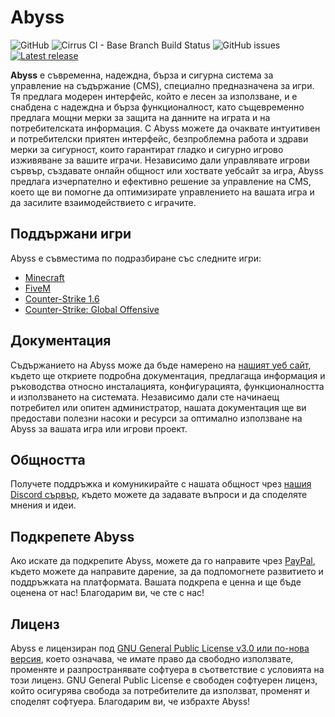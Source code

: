 # Abyss

![GitHub](https://img.shields.io/github/license/impossibleartist/Abyss?label=%D0%9B%D0%B8%D1%86%D0%B5%D0%BD%D0%B7&color=blue&style=flat-square)
![Cirrus CI - Base Branch Build Status](https://img.shields.io/cirrus/github/impossibleartist/Abyss?style=flat-square)
![GitHub issues](https://img.shields.io/github/issues-raw/impossibleartist/Abyss?style=flat-square)
[![Latest release](https://img.shields.io/github/v/release/impossibleartist/Abyss?style=flat-square)](http://github.com/impossibleartist/Abyss/releases)

**Abyss** е съвременна, надеждна, бърза и сигурна система за управление на съдържание (CMS), специално предназначена за игри. Тя предлага модерен интерфейс, който е лесен за използване, и е снабдена с надеждна и бърза функционалност, като същевременно предлага мощни мерки за защита на данните на играта и на потребителската информация. С Abyss можете да очаквате интуитивен и потребителски приятен интерфейс, безпроблемна работа и здрави мерки за сигурност, които гарантират гладко и сигурно игрово изживяване за вашите играчи. Независимо дали управлявате игрови сървър, създавате онлайн общност или хоствате уебсайт за игра, Abyss предлага изчерпателно и ефективно решение за управление на CMS, което ще ви помогне да оптимизирате управлението на вашата игра и да засилите взаимодействието с играчите.

## Поддържани игри

Abyss е съвместима по подразбиране със следните игри:
* [Minecraft](https://www.minecraft.net/)
* [FiveM](https://fivem.net/)
* [Counter-Strike 1.6](https://blog.counter-strike.net/)
* [Counter-Strike: Global Offensive](https://blog.counter-strike.net/)

## Документация

Съдържанието на Abyss може да бъде намерено на [нашият уеб сайт](), където ще откриете подробна документация, предлагаща информация и ръководства относно инсталацията, конфигурацията, функционалността и използването на системата. Независимо дали сте начинаещ потребител или опитен администратор, нашата документация ще ви предостави полезни насоки и ресурси за оптимално използване на Abyss за вашата игра или игрови проект.

## Общността

Получете поддръжка и комуникирайте с нашата общност чрез [нашия Discord сървър](https://discord.gg/FYPwJFVNAR), където можете да задавате въпроси и да споделяте мнения и идеи.

## Подкрепете Abyss

Ако искате да подкрепите Abyss, можете да го направите чрез [PayPal](https://www.paypal.me/hybridmind), където можете да направите дарение, за да подпомогнете развитието и поддръжката на платформата. Вашата подкрепа е ценна и ще бъде оценена от нас! Благодарим ви, че сте с нас!

## Лиценз

Abyss е лицензиран под [GNU General Public License v3.0 или по-нова версия](LICENSE), което означава, че имате право да свободно използвате, променяте и разпространявате софтуера в съответствие с условията на този лиценз. GNU General Public License е свободен софтуерен лиценз, който осигурява свобода за потребителите да използват, променят и споделят софтуера. Благодарим ви, че избрахте Abyss!
